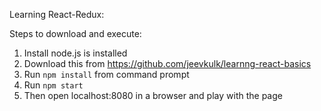 Learning React-Redux:

Steps to download and execute:
1. Install node.js is installed
2. Download this from https://github.com/jeevkulk/learnng-react-basics
3. Run `npm install` from command prompt
4. Run `npm start`
5. Then open localhost:8080 in a browser and play with the page 

